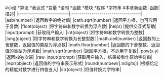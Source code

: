 #小结
*算法
*表达式
*变量
*语句
*函数
*模块
*程序
*字符串
#本章新函数
|函数|描述|
|:-------------------------|:-----------------------------------|
|asb(number)               |返回数字的绝对值|
|cath.sqrt(number)         |返回平方根，也可应用于复数|
|float(object)             |将字符串和数字转换为浮点数|
|help()                    |提供交互式帮助|             
|input(prompt)             |获取用户输入|
|int(object)               |将字符串和数字转换为整数|
|long(object)              |将字符串和数字转换为长整型数|
|math.ceil(number)         |返回数的上舍整数，返回值的类型为浮点数|
|math.floor(number)        |返回数的下舍整数，返回值的类型为浮点数|
|math.sqrt(number)         |返回平方根，不适用于复数|
|pow(x.y)                  |返回x的y次幂|
|raw_input(prompt)         |获取用户输入，结果被看作原始字符串|   
|repr(objiect)             |返回值的字符串表示形式|
|round(numbewr[.ndigits])  |根据给定的精度对数字进行四舍五入|
|str(object)               |将值转换为字符串|